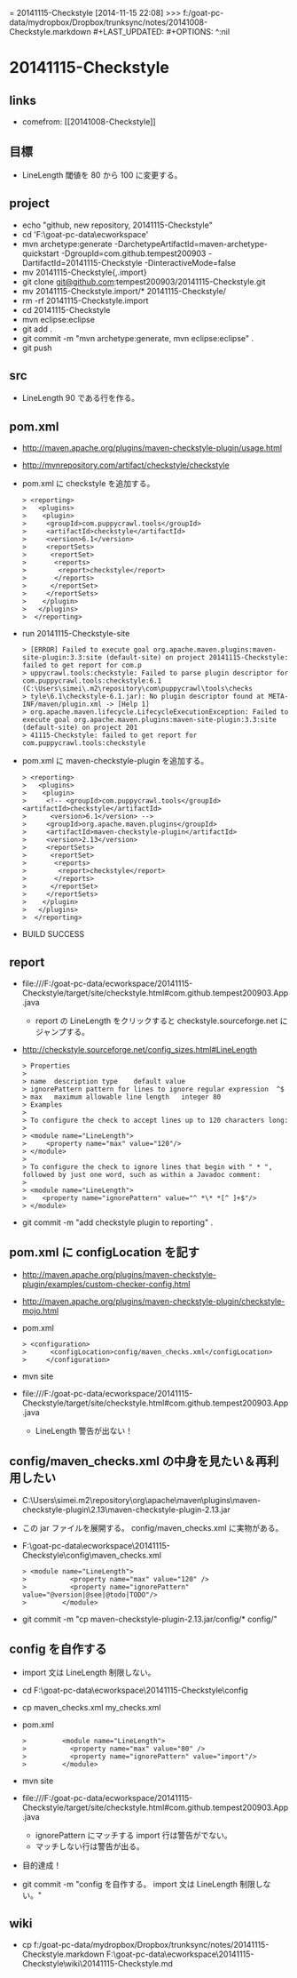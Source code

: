= 20141115-Checkstyle
[2014-11-15 22:08] >>> f:/goat-pc-data/mydropbox/Dropbox/trunksync/notes/20141008-Checkstyle.markdown
#+LAST_UPDATED: 
#+OPTIONS: ^:nil

# 20141115-Checkstyle #

## links ##

- comefrom: [[20141008-Checkstyle]]

## 目標 ##

- LineLength 閾値を 80 から 100 に変更する。

## project ##

- echo "github, new repository, 20141115-Checkstyle"
- cd 'F:\goat-pc-data\ecworkspace'
- mvn archetype:generate -DarchetypeArtifactId=maven-archetype-quickstart -DgroupId=com.github.tempest200903 -DartifactId=20141115-Checkstyle -DinteractiveMode=false
- mv 20141115-Checkstyle{,.import}
- git clone git@github.com:tempest200903/20141115-Checkstyle.git
- mv 20141115-Checkstyle.import/* 20141115-Checkstyle/
- rm -rf 20141115-Checkstyle.import
- cd 20141115-Checkstyle
- mvn eclipse:eclipse
- git add .
- git commit -m "mvn archetype:generate, mvn eclipse:eclipse" .
- git push

## src ##

- LineLength 90 である行を作る。

## pom.xml ##

- http://maven.apache.org/plugins/maven-checkstyle-plugin/usage.html
- http://mvnrepository.com/artifact/checkstyle/checkstyle
- pom.xml に <artifactId>checkstyle</artifactId> を追加する。

    ```
    > <reporting>
    >   <plugins>
    >    <plugin>
    >     <groupId>com.puppycrawl.tools</groupId>
    >     <artifactId>checkstyle</artifactId>
    >     <version>6.1</version>
    >     <reportSets>
    >      <reportSet>
    >       <reports>
    >        <report>checkstyle</report>
    >       </reports>
    >      </reportSet>
    >     </reportSets>
    >    </plugin>
    >   </plugins>
    >  </reporting>
    ```

- run 20141115-Checkstyle-site

    ```
    > [ERROR] Failed to execute goal org.apache.maven.plugins:maven-site-plugin:3.3:site (default-site) on project 20141115-Checkstyle: failed to get report for com.p
    > uppycrawl.tools:checkstyle: Failed to parse plugin descriptor for com.puppycrawl.tools:checkstyle:6.1 (C:\Users\simei\.m2\repository\com\puppycrawl\tools\checks
    > tyle\6.1\checkstyle-6.1.jar): No plugin descriptor found at META-INF/maven/plugin.xml -> [Help 1]
    > org.apache.maven.lifecycle.LifecycleExecutionException: Failed to execute goal org.apache.maven.plugins:maven-site-plugin:3.3:site (default-site) on project 201
    > 41115-Checkstyle: failed to get report for com.puppycrawl.tools:checkstyle
    ```

- pom.xml に <artifactId>maven-checkstyle-plugin</artifactId> を追加する。

    ```
    > <reporting>
    >   <plugins>
    >    <plugin>
    >     <!-- <groupId>com.puppycrawl.tools</groupId> <artifactId>checkstyle</artifactId> 
    >      <version>6.1</version> -->
    >     <groupId>org.apache.maven.plugins</groupId>
    >     <artifactId>maven-checkstyle-plugin</artifactId>
    >     <version>2.13</version>
    >     <reportSets>
    >      <reportSet>
    >       <reports>
    >        <report>checkstyle</report>
    >       </reports>
    >      </reportSet>
    >     </reportSets>
    >    </plugin>
    >   </plugins>
    >  </reporting>
    ```

- BUILD SUCCESS

## report ##

- file:///F:/goat-pc-data/ecworkspace/20141115-Checkstyle/target/site/checkstyle.html#com.github.tempest200903.App.java
    - report の LineLength をクリックすると checkstyle.sourceforge.net にジャンプする。
- http://checkstyle.sourceforge.net/config_sizes.html#LineLength

    ```
    > Properties
    > 
    > name	description	type	default value
    > ignorePattern	pattern for lines to ignore	regular expression	^$
    > max	maximum allowable line length	integer	80
    > Examples
    > 
    > To configure the check to accept lines up to 120 characters long:
    > 
    > <module name="LineLength">
    >     <property name="max" value="120"/>
    > </module>
    >         
    > To configure the check to ignore lines that begin with " * ", followed by just one word, such as within a Javadoc comment:
    > 
    > <module name="LineLength">
    >    <property name="ignorePattern" value="^ *\* *[^ ]+$"/>
    > </module>
    ```
- git commit -m "add checkstyle plugin to reporting" .

## pom.xml に configLocation を記す ##

- http://maven.apache.org/plugins/maven-checkstyle-plugin/examples/custom-checker-config.html
- http://maven.apache.org/plugins/maven-checkstyle-plugin/checkstyle-mojo.html
- pom.xml

    ```
    > <configuration>
    >      <configLocation>config/maven_checks.xml</configLocation>
    >     </configuration>
    ```

- mvn site
- file:///F:/goat-pc-data/ecworkspace/20141115-Checkstyle/target/site/checkstyle.html#com.github.tempest200903.App.java
    - LineLength 警告が出ない！

## config/maven_checks.xml の中身を見たい＆再利用したい ##

- C:\Users\simei\.m2\repository\org\apache\maven\plugins\maven-checkstyle-plugin\2.13\maven-checkstyle-plugin-2.13.jar
- この jar ファイルを展開する。 config/maven_checks.xml に実物がある。
- F:\goat-pc-data\ecworkspace\20141115-Checkstyle\config\maven_checks.xml

    ```
    > <module name="LineLength">
    >           <property name="max" value="120" />
    >           <property name="ignorePattern" value="@version|@see|@todo|TODO"/>
    >         </module>
    ```

- git commit -m "cp maven-checkstyle-plugin-2.13.jar/config/* config/"

## config を自作する ##

- import 文は LineLength 制限しない。
- cd F:\goat-pc-data\ecworkspace\20141115-Checkstyle\config
- cp maven_checks.xml my_checks.xml
- pom.xml

    ```
    >         <module name="LineLength">
    >           <property name="max" value="80" />
    >           <property name="ignorePattern" value="import"/>
    >         </module>
    ```

- mvn site
- file:///F:/goat-pc-data/ecworkspace/20141115-Checkstyle/target/site/checkstyle.html#com.github.tempest200903.App.java
    - ignorePattern にマッチする import 行は警告がでない。
    - マッチしない行は警告が出る。
- 目的達成！
- git commit -m "config を自作する。 import 文は LineLength 制限しない。"


## wiki ##

- cp f:/goat-pc-data/mydropbox/Dropbox/trunksync/notes/20141115-Checkstyle.markdown F:\goat-pc-data\ecworkspace\20141115-Checkstyle\wiki\20141115-Checkstyle.md


